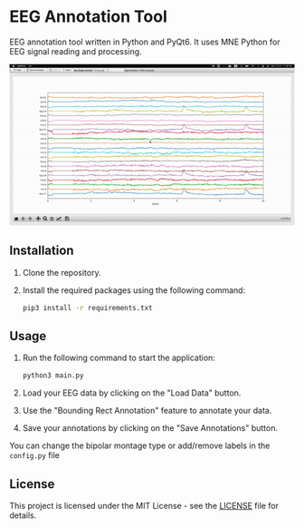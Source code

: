 # EEG Annotation Tool

EEG annotation tool written in Python and PyQt6. It uses MNE Python for EEG signal reading and processing.

![demo](icons/demo.gif)

## Installation

1. Clone the repository.
2. Install the required packages using the following command:

   ``` bash
   pip3 install -r requirements.txt
   ```

## Usage

1. Run the following command to start the application:

   ``` bash
   python3 main.py
   ```

2. Load your EEG data by clicking on the "Load Data" button.
3. Use the "Bounding Rect Annotation" feature to annotate your data.
4. Save your annotations by clicking on the "Save Annotations" button.

You can change the bipolar montage type or add/remove labels in the `config.py` file

## License

This project is licensed under the MIT License - see the [LICENSE](LICENSE) file for details.
